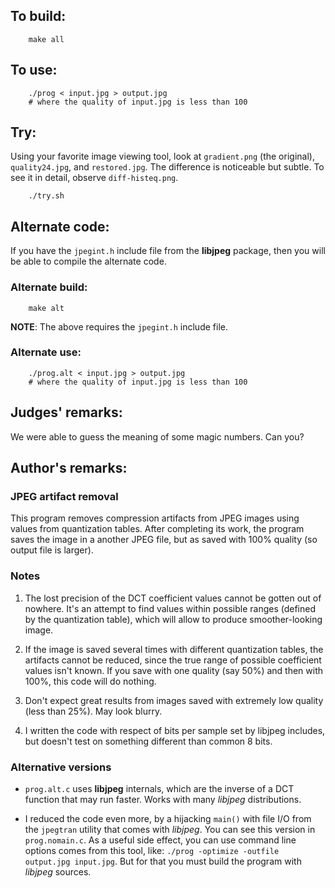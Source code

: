 ## To build:

``` <!---sh-->
    make all
```


## To use:

``` <!---sh-->
    ./prog < input.jpg > output.jpg
    # where the quality of input.jpg is less than 100
```


## Try:

Using your favorite image viewing tool, look at `gradient.png` (the original),
`quality24.jpg`, and `restored.jpg`. The difference is noticeable but subtle.
To see it in detail, observe `diff-histeq.png`.

``` <!---sh-->
    ./try.sh
```


## Alternate code:

If you have the `jpegint.h` include file from the **libjpeg** package,
then you will be able to compile the alternate code.


### Alternate build:

``` <!---sh-->
    make alt
```

**NOTE**: The above requires the `jpegint.h` include file.


### Alternate use:

``` <!---sh-->
    ./prog.alt < input.jpg > output.jpg
    # where the quality of input.jpg is less than 100
```


## Judges' remarks:

We were able to guess the meaning of some magic numbers. Can you?


## Author's remarks:


### JPEG artifact removal

This program removes compression artifacts from JPEG images using values from quantization tables. After completing its work, the program saves the image in a another JPEG file, but as saved with 100% quality (so output file is larger).


### Notes

1. The lost precision of the DCT coefficient values cannot be gotten out of nowhere. It's an attempt to find values within possible ranges (defined by the quantization table), which will allow to produce smoother-looking image.

2. If the image is saved several times with different quantization tables, the artifacts cannot be reduced, since the true range of possible coefficient values isn't known. If you save with one quality (say 50%) and then with 100%, this code will do nothing.

3. Don't expect great results from images saved with extremely low quality (less than 25%). May look blurry.

4. I written the code with respect of bits per sample set by libjpeg includes, but doesn't test on something different than common 8 bits.


### Alternative versions

- `prog.alt.c` uses **libjpeg** internals, which are the inverse of a DCT function that may run faster. Works with many *libjpeg* distributions.

- I reduced the code even more, by a hijacking `main()` with file I/O from the `jpegtran` utility that comes with *libjpeg*. You can see this version in `prog.nomain.c`. As a useful side effect, you can use command line options comes from this tool, like: `./prog -optimize -outfile output.jpg input.jpg`. But for that you must build the program with *libjpeg* sources.


<!--

    Copyright © 1984-2025 by Landon Curt Noll and Leonid A. Broukhis.  All Rights Reserved.

    You are free to share and adapt this file under the terms of this license:

        Creative Commons Attribution-ShareAlike 4.0 International (CC BY-SA 4.0)

    For more information, see:

        https://creativecommons.org/licenses/by-sa/4.0/

-->
